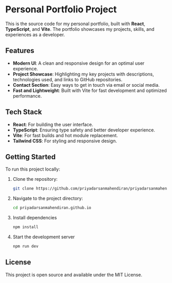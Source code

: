 # Personal Portfolio Project

This is the source code for my personal portfolio, built with **React**, **TypeScript**, and **Vite**. The portfolio showcases my projects, skills, and experiences as a developer.

## Features

- **Modern UI**: A clean and responsive design for an optimal user experience.
- **Project Showcase**: Highlighting my key projects with descriptions, technologies used, and links to GitHub repositories.
- **Contact Section**: Easy ways to get in touch via email or social media.
- **Fast and Lightweight**: Built with Vite for fast development and optimized performance.

## Tech Stack

- **React**: For building the user interface.
- **TypeScript**: Ensuring type safety and better developer experience.
- **Vite**: For fast builds and hot module replacement.
- **Tailwind CSS**: For styling and responsive design.

## Getting Started

To run this project locally:

1. Clone the repository:
   ```bash
   git clone https://github.com/priyadarsanmahendiran/priyadarsanmahendiran.github.io.git

2. Navigate to the project directory:
   ```bash
   cd priyadarsanmahendiran.github.io

3. Install dependencies
   ```bash
   npm install

3. Start the development server
   ```bash
   npm run dev

## License
This project is open source and available under the MIT License.